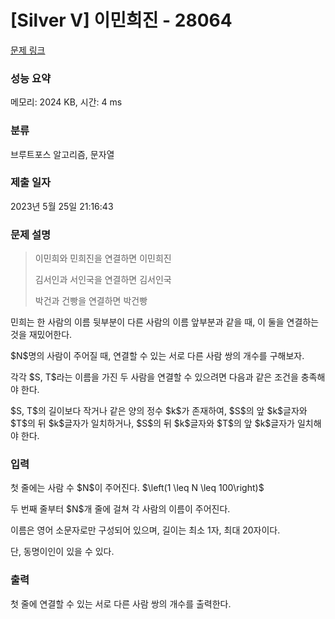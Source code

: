 # [Silver V] 이민희진 - 28064 

[문제 링크](https://www.acmicpc.net/problem/28064) 

### 성능 요약

메모리: 2024 KB, 시간: 4 ms

### 분류

브루트포스 알고리즘, 문자열

### 제출 일자

2023년 5월 25일 21:16:43

### 문제 설명

<blockquote>
<p>이민희와 민희진을 연결하면 이민희진</p>

<p>김서인과 서인국을 연결하면 김서인국</p>

<p>박건과 건빵을 연결하면 박건빵</p>
</blockquote>

<p>민희는 한 사람의 이름 뒷부분이 다른 사람의 이름 앞부분과 같을 때, 이 둘을 연결하는 것을 재밌어한다.</p>

<p>$N$명의 사람이 주어질 때, 연결할 수 있는 서로 다른 사람 쌍의 개수를 구해보자.</p>

<p>각각 $S, T$라는 이름을 가진 두 사람을 연결할 수 있으려면 다음과 같은 조건을 충족해야 한다.</p>

<p>$S, T$의 길이보다 작거나 같은 양의 정수 $k$가 존재하여, $S$의 앞 $k$글자와 $T$의 뒤 $k$글자가 일치하거나, $S$의 뒤 $k$글자와 $T$의 앞 $k$글자가 일치해야 한다.</p>

### 입력 

 <p>첫 줄에는 사람 수 $N$이 주어진다. $\left(1 \leq N \leq 100\right)$  </p>

<p>두 번째 줄부터 $N$개 줄에 걸쳐 각 사람의 이름이 주어진다.</p>

<p>이름은 영어 소문자로만 구성되어 있으며, 길이는 최소 1자, 최대 20자이다.</p>

<p>단, 동명이인이 있을 수 있다.</p>

### 출력 

 <p>첫 줄에 연결할 수 있는 서로 다른 사람 쌍의 개수를 출력한다.</p>

